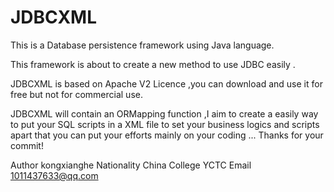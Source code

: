 JDBCXML
=======

This is a Database persistence framework using Java language.

This framework is about to create a new method to use JDBC easily .

JDBCXML is based on Apache V2 Licence ,you can download and use it for free but not for commercial use.

JDBCXML will contain an ORMapping function ,I aim to create a easily way to put your SQL scripts in a XML
file to set your business logics and scripts apart that you can put your efforts mainly on your coding ...
Thanks for your commit!


Author kongxianghe
Nationality China
College YCTC
Email 1011437633@qq.com



